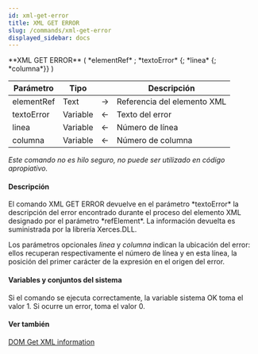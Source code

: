 ```yaml
---
id: xml-get-error
title: XML GET ERROR
slug: /commands/xml-get-error
displayed_sidebar: docs
---
```


<!--REF #_command_.XML GET ERROR.Syntax-->**XML GET ERROR** ( *elementRef* ; *textoError* {; *linea* {; *columna*}} )<!-- END REF-->
<!--REF #_command_.XML GET ERROR.Params-->
| Parámetro | Tipo |  | Descripción |
| --- | --- | --- | --- |
| elementRef | Text | &#8594;  | Referencia del elemento XML |
| textoError | Variable | &#8592; | Texto del error |
| linea | Variable | &#8592; | Número de línea |
| columna | Variable | &#8592; | Número de columna |

<!-- END REF-->

*Este comando no es hilo seguro, no puede ser utilizado en código apropiativo.*


#### Descripción 

<!--REF #_command_.XML GET ERROR.Summary-->El comando XML GET ERROR devuelve en el parámetro *textoError* la descripción del error encontrado durante el proceso del elemento XML designado por el parámetro *refElement*.<!-- END REF--> La información devuelta es suministrada por la librería Xerces.DLL. 

Los parámetros opcionales *linea* y *columna* indican la ubicación del error: ellos recuperan respectivamente el número de línea y en esta línea, la posición del primer carácter de la expresión en el origen del error. 

#### Variables y conjuntos del sistema 

Si el comando se ejecuta correctamente, la variable sistema OK toma el valor 1\. Si ocurre un error, toma el valor 0\. 

#### Ver también 

[DOM Get XML information](dom-get-xml-information.md)  
